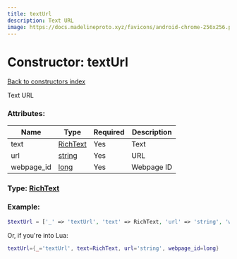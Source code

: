 ```yaml
---
title: textUrl
description: Text URL
image: https://docs.madelineproto.xyz/favicons/android-chrome-256x256.png
---
```

# Constructor: textUrl  
[Back to constructors index](index.md)



Text URL

### Attributes:

| Name     |    Type       | Required | Description |
|----------|---------------|----------|-------------|
|text|[RichText](../types/RichText.md) | Yes|Text|
|url|[string](../types/string.md) | Yes|URL|
|webpage\_id|[long](../types/long.md) | Yes|Webpage ID|



### Type: [RichText](../types/RichText.md)


### Example:

```php
$textUrl = ['_' => 'textUrl', 'text' => RichText, 'url' => 'string', 'webpage_id' => long];
```  


Or, if you're into Lua:

```lua
textUrl={_='textUrl', text=RichText, url='string', webpage_id=long}

```


